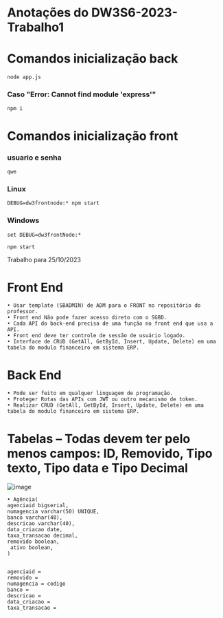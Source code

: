 # Anotações do DW3S6-2023-Trabalho1
# Comandos inicialização back
```
node app.js
```
### Caso "Error: Cannot find module 'express'"
```
npm i
```
# Comandos inicialização front

### usuario e senha
```
qwe
```
### Linux
```
DEBUG=dw3frontnode:* npm start
```
### Windows
```
set DEBUG=dw3frontNode:*
```
```
npm start
```

Trabalho para 25/10/2023

# Front End
    • Usar template (SBADMIN) de ADM para o FRONT no repositório do professor.
    • Front end Não pode fazer acesso direto com o SGBD.
    • Cada API do back-end precisa de uma função no front end que usa a API.
    • Front end deve ter controle de sessão de usuário logado.
    • Interface de CRUD (GetAll, GetById, Insert, Update, Delete) em uma tabela do modulo financeiro em sistema ERP.

# Back End
    • Pode ser feito em qualquer linguagem de programação.
    • Proteger Rotas das APIs com JWT ou outro mecanismo de token.
    • Realizar CRUD (GetAll, GetById, Insert, Update, Delete) em uma tabela do modulo financeiro em sistema ERP.
      
# Tabelas – Todas devem ter pelo menos campos: ID, Removido, Tipo texto, Tipo data e Tipo Decimal

![image](https://github.com/HenriqueHyonemoto/DW3S6-2023-Trabalho1/assets/91375748/eb5d236a-086d-4325-92d4-ee83b89c4fea)

    • Agência(
    agenciaid bigserial,
    numagencia varchar(50) UNIQUE,
    banco varchar(40),
    descricao varchar(40),
    data_criacao date,
    taxa_transacao decimal,
    removido boolean,
     ativo boolean,
    )

 
    agenciaid =
    removido =
    numagencia = codigo
    banco =
    descricao =
    data_criacao =
    taxa_transacao =


      
